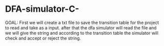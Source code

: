 # DFA-simulator-C-
GOAL:
First we will create a txt file to save the transition table for the project to read and take as a input.
after that the dfa simulator will read the file and we will give the string and according to the transition table the simulator will check and accept or reject the string.

